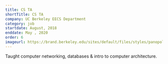 ```yaml
---
title: CS TA 
shortTitle: CS TA
company: UC Berkeley EECS Department
category: job
startdate: August, 2018
enddate: May , 2020
order: 6
imageurl: https://brand.berkeley.edu/sites/default/files/styles/panopoly_image_original/public/uc_berkeley_seal-01_0.png
---
```


Taught computer networking, databases & intro to computer architecture.
